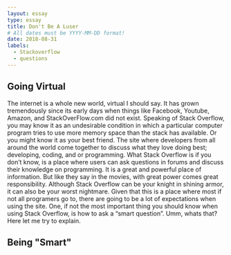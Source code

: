 ```yaml
---
layout: essay
type: essay
title: Don't Be A Luser
# All dates must be YYYY-MM-DD format!
date: 2018-08-31
labels:
  - Stackoverflow
  - questions
---
```

## Going Virtual
The internet is a whole new world, virtual I should say. It has grown tremendously since its early days when things like Facebook, Youtube, Amazon, and StackOverFlow.com did not exist. Speaking of Stack Overflow, you may know it as an undesirable condition in which a particular computer program tries to use more memory space than the stack has available. Or you might know it as your best friend. The site where developers from all around the world come together to discuss what they love doing best; developing, coding, and or programming. What Stack Overflow is if you don’t know, is a place where users can ask questions in forums and discuss their knowledge on programming. It is a great and powerful place of information. But like they say in the movies, with great power comes great responsibility. Although Stack Overflow can be your knight in shining armor, it can also be your worst nightmare. Given that this is a place where most if not all programers go to, there are going to be a lot of expectations when using the site. One, if not the most important thing you should know when using Stack Overflow, is how to ask a “smart question”. Umm, whats that? Here let me try to explain.

## Being "Smart"
